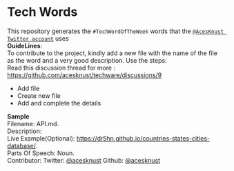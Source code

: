 # Tech Words
This repository generates the `#TechWordOfTheWeek` words that the [```@AcesKnust Twitter account```](https://twitter.com/acesknust) uses   
**GuideLines**:    
To contribute to the project, kindly add a new file with the name of the file as the word and a very good description. Use the steps:   
Read this discussion thread for more : https://github.com/acesknust/techware/discussions/9

- Add file 
- Create new file
- Add and complete the details

**Sample**    
Filename: API.md.     
Description:    
Live Example(Optional): https://dr5hn.github.io/countries-states-cities-database/.    
Parts Of Speech: Noun.    
Contributor: Twitter: [@acesknust](https://twitter.com/acesknust) Github: [@acesknust](https://github.com/acesknust)



